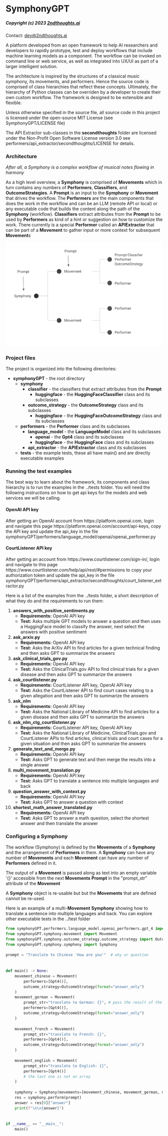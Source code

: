 # SymphonyGPT
##### Copyright (c) 2023 <a href=https://2ndthoughts.ai/>2ndthoughts.ai</a>
Contact: <a href=mailto:dev@2ndthoughts.ai>dev@2ndthoughts.ai</a>

<p>A platform developed from an open framework to help AI researchers and developers to rapidly prototype, test and
deploy workflows that include machine learning models as a component. The workflow can be invoked on command line or web service,
as well as integrated into UX/UI as part of a larger intelligent solution.</p>

<p>The architecture is inspired by the structures of a classical music symphony, its movements, and performers. Hence the
source code is comprised of class hierarchies that reflect these concepts. Ultimately, the hierarchy of Python classes can 
be overriden by a developer to create their own custom workflow. The framework is designed to be extensible and flexible.</p>

<p>Unless otherwise specified in the source file, all source code in this project is licensed under the open-source 
MIT License (see SymphonyGPT/LICENSE file)</p>

<p>The API Extractor sub-classes in the <b>secondthoughts</b> folder are licensed under the Non-Profit Open Software License 
version 3.0 see performers/api_extractor/secondthoughts/LICENSE for details.</p>

### Architecture
<p><i>After all, a Symphony is a complex workflow of musical notes flowing in harmony</i></p>
<p>As a high level overview, a <b>Symphony</b> is comprised of <b>Movements</b> which in turn contains any numbers of 
<b>Performers</b>, <b>Classifiers</b>, and <b>OutcomeStrategies</b>. A <b>Prompt</b> is an input to the <b>Symphony</b>
or <b>Movement</b> that drives the workflow. The <b>Performers</b> are the main components that
does the work in the workflow and can be an LLM (remote API or local) or any executable code that builds the content along 
the path of the <b>Symphony</b> (workflow).  <b>Classifiers</b> extract attributes from the <b>Prompt</b> to be used by
<b>Performers</b> as kind of a hint or suggestion on how to customize the work. There currently is a special <b>Performer</b>
called an <b>APIExtractor</b> that can be part of a <b>Movement</b> to gather input or more context for subsequent
<b>Movement</b>s</p>

![SymphonyGPT.png](images%2FSymphonyGPT.png)

### Project files
<p>The project is organized into the following directories:</p>

- <b>symphonyGPT</b> - the root directory
  - <b>symphony</b>
    - <b>classifier</b> - the classifiers that extract attributes from the <b>Prompt</b>
      - <b>huggingface</b> - the <b>HuggingFaceClassifier</b> class and its subclasses 
    - <b>outcome_strategy</b> - the <b>OutcomeStrategy</b> class and its subclasses
      - <b>huggingface</b> - the <b>HuggingFaceOutcomeStrategy</b> class and its subclasses
  - <b>performers</b> - the <b>Performer</b> class and its subclasses
    - <b>language_model</b> - the <b>LanguageModel</b> class and its subclasses
      - <b>openai</b> - the <b>Gpt4</b> class and its subclasses
      - <b>huggingface</b> - the <b>HuggingFace</b> class and its subclasses
    - <b>api_extractor</b> - the <b>APIExtractor</b> class and its subclasses
  - <b>tests</b> - the example tests, these all have main() and are directly executable examples

### Running the test examples
<p>The best way to learn about the framework, its components and class hierarchy is to run the examples in the 
../tests folder. You will need the following instructions on how to get api keys for the models and web services
we will be calling.</p>

#### OpenAI API key
<p>After getting an OpenAI account from https://platform.openai.com, login and navigate this page 
https://platform.openai.com/account/api-keys, copy the API key and update the api_key in the file 
symphonyGPT/performers/language_model/openai/openai_performer.py</p>

#### CourtListener API key
<p>After getting an account from https://www.courtlistener.com/sign-in/, login and navigate to this page
https://www.courtlistener.com/help/api/rest/#permissions to copy your authorization token and update the api_key in
the file symphonyGPT/performers/api_extractor/secondthoughts/court_listener_extractor.py</p>

<p>Here is a list of the examples from the ../tests folder, a short description of what they do and the requirements to 
run them:</p>

1. <b>answers_with_positive_sentiments.py</b>
    - <b>Requirements:</b> OpenAI API key
    - <b>Test:</b> Asks multiple GPT models to answer a question and then uses a HuggingFace model to classify the answer, next select the answers with positive sentiment
2. <b>ask_arxiv.py</b>
    - <b>Requirements:</b> OpenAI API key
    - <b>Test:</b> Asks the ArXiv API to find articles for a given technical finding and then asks GPT to summarize the answers
2. <b>ask_clinical_trials_gov.py</b>
    - <b>Requirements:</b> OpenAI API key
    - <b>Test:</b> Asks the ClinicalTrials.gov API to find clinical trials for a given disease and then asks GPT to summarize the answers
3. <b>ask_courtlistener.py</b>
    - <b>Requirements:</b> CourtListener API key, OpenAI API key
    - <b>Test:</b> Asks the CourtListener API to find court cases relating to a given allegation and then asks GPT to summarize the answers
4. <b>ask_nlm</b>
    - <b>Requirements:</b> OpenAI API key
    - <b>Test:</b> Asks the National Library of Medicine API to find articles for a given disease and then asks GPT to summarize the answers
5. <b>ask_nlm_ctg_courtlistener.py</b>
    - <b>Requirements:</b> CourtListener API key, OpenAI API key
    - <b>Test:</b> Asks the National Library of Medicine, ClinicalTrials.gov and CourtListener APIs to find articles, clinical trials and court cases for a given situation and then asks GPT to summarize the answers
6. <b>generate_text_and_merge.py</b>
    - <b>Requirements:</b> OpenAI API key
    - <b>Test:</b> Asks GPT to generate text and then merge the results into a single answer
7. <b>multi_movement_translation.py</b>
    - <b>Requirements:</b> OpenAI API key
    - <b>Test:</b> Asks GPT to translate a sentence into multiple languages and back
8. <b>question_answer_with_context.py</b>
    - <b>Requirements:</b> OpenAI API key
    - <b>Test:</b> Asks GPT to answer a question with context
9. <b>shortest_math_answer_translated.py</b>
    - <b>Requirements:</b> OpenAI API key
    - <b>Test:</b> Asks GPT to answer a math question, select the shortest answer and then translate the answer

### Configuring a Symphony
<p>The workflow (Symphony) is defined by the <b>Movements</b> of a <b>Symphony</b> and the arrangement of <b>Performers</b> in them.
A <b>Symphony</b> can have any number of <b>Movements</b> and each <b>Movement</b> can have any number of <b>Performers</b>
defined in it.</p>

<p>The output of a <b>Movement</b> is passed along as text into an empty variable '{}' accessible from the next 
<b>Movements</b> <b>Prompt</b> in the "prompt_str" attribute of the <b>Movement</b></p>

<p>A <b>Symphony</b> object is re-usable but but the <b>Movements</b> that are defined cannot be re-used.</p>

<p>Here is an example of a multi-<b>Movement</b> <b>Symphony</b> showing how to translate a sentence into multiple 
languages and back. You can explore other executable tests in the ../test folder</p>

```python
from symphonyGPT.performers.language_model.openai_performers.gpt_4 import Gpt4
from symphonyGPT.symphony.movement import Movement
from symphonyGPT.symphony.outcome_strategy.outcome_strategy import OutcomeStrategy
from symphonyGPT.symphony.symphony import Symphony

prompt = "Translate to Chinese 'How are you'"  # why or question


def main() -> None:
    movement_chinese = Movement(
        performers=[Gpt4()],
        outcome_strategy=OutcomeStrategy(format="answer_only")
    )
    movement_german = Movement(
        prompt_str="translate to German: {}", # pass the result of the previous movement to the next movement using {}
        performers=[Gpt4()],
        outcome_strategy=OutcomeStrategy(format="answer_only")
    )

    movement_french = Movement(
        prompt_str="translate to French: {}",
        performers=[Gpt4()],
        outcome_strategy=OutcomeStrategy(format="answer_only")
    )

    movement_english = Movement(
        prompt_str="translate to English: {}",
        performers=[Gpt4()]
        # the last one is not an array
    )

    symphony = Symphony(movements=[movement_chinese, movement_german, movement_french, movement_english])
    res = symphony.perform(prompt)
    answer = res[0]["answer"]
    print(f"\n\n{answer}")


if __name__ == "__main__":
    main()
```